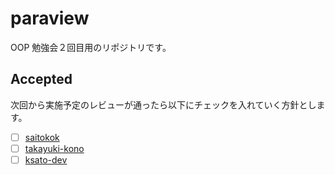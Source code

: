 # paraview
OOP 勉強会２回目用のリポジトリです。

## Accepted
次回から実施予定のレビューが通ったら以下にチェックを入れていく方針とします。
- [ ] [saitokok](https://github.com/saitokok)
- [ ] [takayuki-kono](https://github.com/takayuki-kono)
- [ ] [ksato-dev](https://github.com/ksato-dev/)

